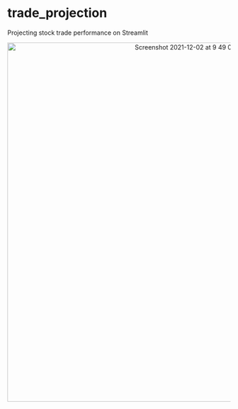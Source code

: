 # trade_projection
Projecting stock trade performance on Streamlit

<p align="center"> <img width="812" alt="Screenshot 2021-12-02 at 9 49 05 PM" src="https://user-images.githubusercontent.com/55981443/176219270-725221ea-4e97-425f-8c17-85abc8f6cd45.png"> </p>
